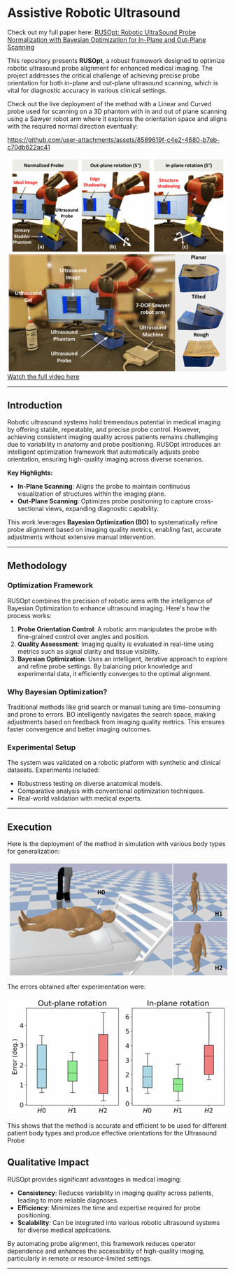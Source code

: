 # Assistive Robotic UItrasound

Check out my full paper here: [RUSOpt: Robotic UltraSound Probe Normalization with Bayesian Optimization for In-Plane and Out-Plane Scanning](https://ieeexplore.ieee.org/document/10260479)

This repository presents **RUSOpt**, a robust framework designed to optimize robotic ultrasound probe alignment for enhanced medical imaging. The project addresses the critical challenge of achieving precise probe orientation for both in-plane and out-plane ultrasound scanning, which is vital for diagnostic accuracy in various clinical settings.

Check out the live deployment of the method with a Linear and Curved probe used for scanning on a 3D phantom with in and out of plane scanning using a Sawyer robot arm where it explores the orientation space and aligns with the required normal direction eventually:

https://github.com/user-attachments/assets/8589619f-c4e2-4680-b7eb-c70db622ac41


![Alt text](images/sAWYER.gif)  ![Alt text](images/S2.gif)  
[Watch the full video here](https://www.youtube.com/embed/xbtTtxrgqpg?si=LPJ7glAaOsSpCTO1)



---

## Introduction

Robotic ultrasound systems hold tremendous potential in medical imaging by offering stable, repeatable, and precise probe control. However, achieving consistent imaging quality across patients remains challenging due to variability in anatomy and probe positioning. RUSOpt introduces an intelligent optimization framework that automatically adjusts probe orientation, ensuring high-quality imaging across diverse scenarios.

**Key Highlights:**
- **In-Plane Scanning**: Aligns the probe to maintain continuous visualization of structures within the imaging plane.
- **Out-Plane Scanning**: Optimizes probe positioning to capture cross-sectional views, expanding diagnostic capability.

This work leverages **Bayesian Optimization (BO)** to systematically refine probe alignment based on imaging quality metrics, enabling fast, accurate adjustments without extensive manual intervention.

---

## Methodology

### Optimization Framework
RUSOpt combines the precision of robotic arms with the intelligence of Bayesian Optimization to enhance ultrasound imaging. Here's how the process works:
1. **Probe Orientation Control**: A robotic arm manipulates the probe with fine-grained control over angles and position.
2. **Quality Assessment**: Imaging quality is evaluated in real-time using metrics such as signal clarity and tissue visibility.
3. **Bayesian Optimization**: Uses an intelligent, iterative approach to explore and refine probe settings. By balancing prior knowledge and experimental data, it efficiently converges to the optimal alignment.

### Why Bayesian Optimization?
Traditional methods like grid search or manual tuning are time-consuming and prone to errors. BO intelligently navigates the search space, making adjustments based on feedback from imaging quality metrics. This ensures faster convergence and better imaging outcomes.

### Experimental Setup
The system was validated on a robotic platform with synthetic and clinical datasets. Experiments included:
- Robustness testing on diverse anatomical models.
- Comparative analysis with conventional optimization techniques.
- Real-world validation with medical experts.

---
## Execution
Here is the deployment of the method in simulation with various body types for generalization:

![Alt text](images/SIM.gif) 

The errors obtained after experimentation were:

![Alt text](images/ERROR.gif)  

This shows that the method is accurate and efficient to be used for different patient body types and produce effective orientations for the Ultrasound Probe

## Qualitative Impact

RUSOpt provides significant advantages in medical imaging:
- **Consistency**: Reduces variability in imaging quality across patients, leading to more reliable diagnoses.
- **Efficiency**: Minimizes the time and expertise required for probe positioning.
- **Scalability**: Can be integrated into various robotic ultrasound systems for diverse medical applications.

By automating probe alignment, this framework reduces operator dependence and enhances the accessibility of high-quality imaging, particularly in remote or resource-limited settings.

---
